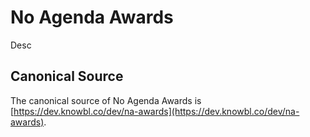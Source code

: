 # No Agenda Awards

Desc

## Canonical Source

The canonical source of No Agenda Awards is [https://dev.knowbl.co/dev/na-awards](https://dev.knowbl.co/dev/na-awards).